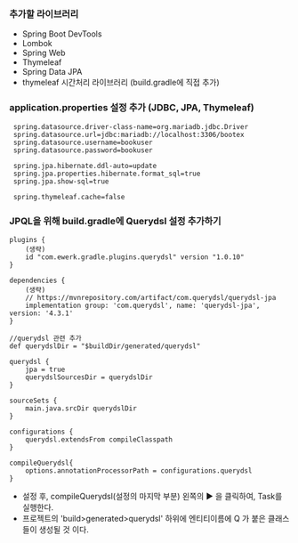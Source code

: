 ### 추가할 라이브러리

- Spring Boot DevTools
- Lombok
- Spring Web
- Thymeleaf
- Spring Data JPA
- thymeleaf 시간처리 라이브러리 (build.gradle에 직접 추가)

### application.properties 설정 추가 (JDBC, JPA, Thymeleaf)

```
 spring.datasource.driver-class-name=org.mariadb.jdbc.Driver
 spring.datasource.url=jdbc:mariadb://localhost:3306/bootex
 spring.datasource.username=bookuser
 spring.datasource.password=bookuser
 
 spring.jpa.hibernate.ddl-auto=update
 spring.jpa.properties.hibernate.format_sql=true
 spring.jpa.show-sql=true
 
 spring.thymeleaf.cache=false
```

### JPQL을 위해 build.gradle에 Querydsl 설정 추가하기

```
plugins {
    (생략)
    id "com.ewerk.gradle.plugins.querydsl" version "1.0.10"
}

dependencies {
    (생략)
    // https://mvnrepository.com/artifact/com.querydsl/querydsl-jpa
    implementation group: 'com.querydsl', name: 'querydsl-jpa', version: '4.3.1'
}

//querydsl 관련 추가
def querydslDir = "$buildDir/generated/querydsl"

querydsl {
    jpa = true
    querydslSourcesDir = querydslDir
}

sourceSets {
    main.java.srcDir querydslDir
}

configurations {
    querydsl.extendsFrom compileClasspath
}

compileQuerydsl{
    options.annotationProcessorPath = configurations.querydsl
}
```

- 설정 후, compileQuerydsl(설정의 마지막 부분) 왼쪽의 ▶ 을 클릭하여, Task를 실행한다.
- 프로젝트의 'build>generated>querydsl' 하위에 엔티티이름에 Q 가 붙은 클래스들이 생성될 것 이다.